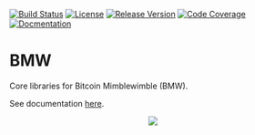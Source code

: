 [![Build Status](https://dev.azure.com/37miners/37miners/_apis/build/status/37miners.bmw?branchName=main)](https://dev.azure.com/37miners/37miners/_build?definitionId=3)
[![License](https://img.shields.io/github/license/37miners/bmw.svg)](https://github.com/37miners/bmw/blob/master/LICENSE)
[![Release Version](https://img.shields.io/github/v/release/37miners/bmw.svg)](https://github.com/37miners/bmw/releases)
[![Code Coverage](https://img.shields.io/static/v1?label=Code%20Coverage&message=100.00%&color=blue)](https://github.com/cgilliard/bmw/blob/main/docs/bmw.svg)
[![Docmentation](https://img.shields.io/static/v1?label=Documetnation&message=Rustdoc&color=red)](https://37miners.github.io/bmw/)

# BMW

Core libraries for Bitcoin Mimblewimble (BMW).

See documentation [here](https://37miners.github.io/bmw/).

<p align="center">
<img src="https://user-images.githubusercontent.com/7232183/183282880-e3fac338-7ea6-44ab-b7f2-40c605d297c2.jpeg"/>
</p>
